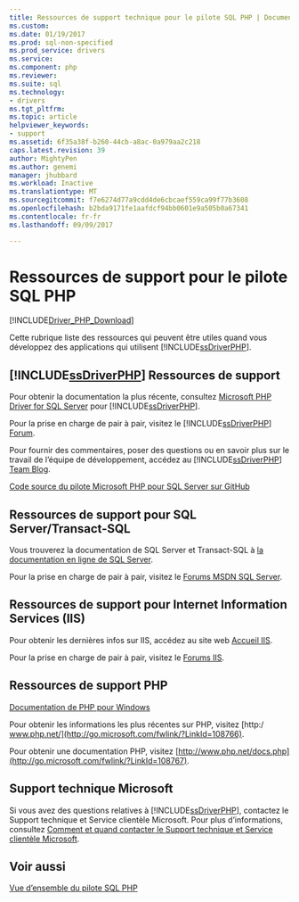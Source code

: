 ```yaml
---
title: Ressources de support technique pour le pilote SQL PHP | Documents Microsoft
ms.custom: 
ms.date: 01/19/2017
ms.prod: sql-non-specified
ms.prod_service: drivers
ms.service: 
ms.component: php
ms.reviewer: 
ms.suite: sql
ms.technology:
- drivers
ms.tgt_pltfrm: 
ms.topic: article
helpviewer_keywords:
- support
ms.assetid: 6f35a38f-b260-44cb-a8ac-0a979aa2c218
caps.latest.revision: 39
author: MightyPen
ms.author: genemi
manager: jhubbard
ms.workload: Inactive
ms.translationtype: MT
ms.sourcegitcommit: f7e6274d77a9cdd4de6cbcaef559ca99f77b3608
ms.openlocfilehash: b2bda9171fe1aafdcf94bb0601e9a505b0a67341
ms.contentlocale: fr-fr
ms.lasthandoff: 09/09/2017

---
```

# <a name="support-resources-for-the-php-sql-driver"></a>Ressources de support pour le pilote SQL PHP
[!INCLUDE[Driver_PHP_Download](../../includes/driver_php_download.md)]

Cette rubrique liste des ressources qui peuvent être utiles quand vous développez des applications qui utilisent [!INCLUDE[ssDriverPHP](../../includes/ssdriverphp_md.md)].  
  
## <a name="includessdriverphpincludesssdriverphpmdmd-support-resources"></a>[!INCLUDE[ssDriverPHP](../../includes/ssdriverphp_md.md)] Ressources de support  
Pour obtenir la documentation la plus récente, consultez [Microsoft PHP Driver for SQL Server](../../connect/php/microsoft-php-driver-for-sql-server.md) pour [!INCLUDE[ssDriverPHP](../../includes/ssdriverphp_md.md)].  
  
Pour la prise en charge de pair à pair, visitez le [!INCLUDE[ssDriverPHP](../../includes/ssdriverphp_md.md)] [Forum](https://social.msdn.microsoft.com/Forums/sqlserver/home?forum=sqldriverforphp).  
  
Pour fournir des commentaires, poser des questions ou en savoir plus sur le travail de l’équipe de développement, accédez au [!INCLUDE[ssDriverPHP](../../includes/ssdriverphp_md.md)] [Team Blog](http://go.microsoft.com/fwlink/?LinkID=108675).  
  
[Code source du pilote Microsoft PHP pour SQL Server sur GitHub](https://github.com/azure/msphpsql)  
  
## <a name="sql-servertransact-sql-support-resources"></a>Ressources de support pour SQL Server/Transact-SQL  
Vous trouverez la documentation de SQL Server et Transact-SQL à [la documentation en ligne de SQL Server](http://go.microsoft.com/fwlink/?LinkID=62618).  
  
Pour la prise en charge de pair à pair, visitez le [Forums MSDN SQL Server](https://social.msdn.microsoft.com/Forums/sqlserver/home).  
  
## <a name="internet-information-services-iis-support-resources"></a>Ressources de support pour Internet Information Services (IIS)  
Pour obtenir les dernières infos sur IIS, accédez au site web [Accueil IIS](http://go.microsoft.com/fwlink/?LinkId=108763).  
  
Pour la prise en charge de pair à pair, visitez le [Forums IIS](http://go.microsoft.com/fwlink/?LinkId=108765).  
  
## <a name="php-support-resources"></a>Ressources de support PHP  
[Documentation de PHP pour Windows](http://windows.php.net/)  
  
Pour obtenir les informations les plus récentes sur PHP, visitez [http:/ www.php.net/](http://go.microsoft.com/fwlink/?LinkId=108766).  
  
Pour obtenir une documentation PHP, visitez [http://www.php.net/docs.php](http://go.microsoft.com/fwlink/?LinkId=108767).  
  
## <a name="microsoft-customer-support"></a>Support technique Microsoft  
Si vous avez des questions relatives à [!INCLUDE[ssDriverPHP](../../includes/ssdriverphp_md.md)], contactez le Support technique et Service clientèle Microsoft. Pour plus d’informations, consultez [Comment et quand contacter le Support technique et Service clientèle Microsoft](http://go.microsoft.com/fwlink/?LinkId=122302).  
  
## <a name="see-also"></a>Voir aussi  
[Vue d’ensemble du pilote SQL PHP](../../connect/php/overview-of-the-php-sql-driver.md)
  

